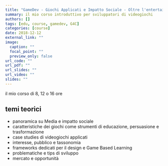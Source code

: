 ```yaml
---
title: "GameDev - Giochi Applicati e Impatto Sociale - Oltre l'entertainment"
summary: il mio corso introduttivo per sviluppatori di videogiochi
authors: []
tags: [edu, course, gamedev, G4C]
categories: [course]
date: 2018-12-12
external_link: ""
image:
  caption: ""
  focal_point: ""
  preview_only: false
url_code: ""
url_pdf: ""
url_slides: ""
url_video: ""
slides: ""
---
```


il mio corso di 8, 12 o 16 ore

## temi teorici
- panoramica su Media e impatto sociale
- caratteristiche dei giochi come strumenti di educazione, persuasione e trasformazione
- case studies di videogiochi applicati
- interesse, pubblico e tassonomia
- frameworks dedicati per il design e Game Based Learning
- problematiche e tips di sviluppo
- mercato e opportunità

